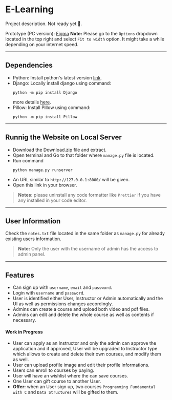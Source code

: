 # E-Learning
Project description. Not ready yet 🥲.

Prototype (PC version): [Figma](https://www.figma.com/proto/P7KJUS52tvFb0pHoYMIyUT/DevEdu?page-id=0%3A1&type=design&node-id=1-2&viewport=228%2C259%2C0.18&t=dBVIQA5i7xh7V8kp-1&scaling=scale-down-width&starting-point-node-id=1%3A2&mode=design)
**Note:** Please go to the `Options` dropdown located in the top right and select `Fit to width` option. It might take a while depending on your internet speed.
___
## Dependencies
* Python: Install python's latest version [link](https://www.python.org/downloads/).
* Django: Locally install django using command: 
    ```
    python -m pip install Django
    ```
    more details [here](https://docs.djangoproject.com/en/4.2/howto/windows/).
* Pillow: Install Pillow using command:
    ```
    python -m pip install Pillow
    ``` 
___
## Runnig the Website on Local Server
* Download the Download.zip file and extract.
* Open terminal and Go to that folder where `manage.py` file is located.
* Run command
    ```
    python manage.py runserver
    ```
* An URL similar to `http://127.0.0.1:8000/` will be given.
* Open this link in your browser.
> **Notes:** please uninstall any code formatter like `Prettier` if you have any installed in your code editor.

___
## User Information
Check the `notes.txt` file located in the same folder as `manage.py` for already existing users information.
> **Note:** Only the user with the username of admin has the access to admin panel.


___
## Features
* Can sign up with `username`, `email` and `password`.
* Login with `username` and `password`.
* User is identified either User, Instructor or Admin automatically and the UI as well as permissions changes accordingly. 
* Admins can create a course and upload both video and pdf files.
* Admins can edit and delete the whole course as well as contents if necessary.

#### Work in Progress
* User can apply as an Instructor and only the admin can approve the application and if approved, User will be upgraded to Instructor type which allows to create and delete their own courses, and modify them as well.
* User can upload profile image and edit their profile informations.
* Users can enroll to courses by paying.
* User will have an wishlist where the can save courses.
* One User can gift course to another User.
* **Offer:** when an User sign up, two courses `Programming Fundamental with C` and `Data Structures` will be gifted to them.
